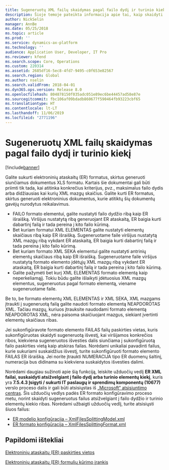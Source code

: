 ```yaml
---
title: Sugeneruotų XML failų skaidymas pagal failo dydį ir turinio kiekį
description: Šioje temoje pateikta informacija apie tai, kaip skaidyti sugeneruotus failus pagal failo dydį ir turinio elementų kiekį.
author: NickSelin
manager: AnnBe
ms.date: 05/25/2018
ms.topic: article
ms.prod: ''
ms.service: dynamics-ax-platform
ms.technology: ''
audience: Application User, Developer, IT Pro
ms.reviewer: kfend
ms.search.scope: Core, Operations
ms.custom: 220314
ms.assetid: 2685df16-5ec8-4fd7-9495-c0f653e82567
ms.search.region: Global
ms.author: nselin
ms.search.validFrom: 2018-04-01
ms.dyn365.ops.version: Release 8.0
ms.openlocfilehash: 804878150f035adc051e89ec6be44457ad58e87e
ms.sourcegitcommit: fbc106af09bdadb860677f590464fb93223cbf65
ms.translationtype: HT
ms.contentlocale: lt-LT
ms.lasthandoff: 11/06/2019
ms.locfileid: "2771196"
---
```

# <a name="split-generated-xml-files-based-on-file-size-and-content-quantity"></a>Sugeneruotų XML failų skaidymas pagal failo dydį ir turinio kiekį

[!include[banner](../includes/banner.md)]

Galite sukurti elektroninių ataskaitų (ER) formatus, skirtus generuoti siunčiamus dokumentus XLS formatu. Kartais šie dokumentai gali būti priimti tik tada, kai atitinka konkrečius kriterijus, pvz., maksimalus failo dydis arba didžiausias kai kurių XML mazgų skaičius. Galite kurti ER formatus, skirtus generuoti elektroninius dokumentus, kurie atitiktų šių dokumentų gavėjų nurodytus reikalavimus.

- FAILO formato elementui, galite nustatyti failo dydžio ribą kaip ER išraišką. Viršijus nustatytą ribą generuojant ER ataskaitą, ER baigia kurti dabartinį failą ir tada pereina į kito failo kūrimą.
- Bet kuriam formatui XML ELEMENTAS galite nustatyti elementų skaičiaus ribą kaip ER išraišką. Sugeneruotame faile viršijus nustatytą XML mazgų ribą vykdant ER ataskaitą, ER baigia kurti dabartinį failą ir tada pereina į kito failo kūrimą.
- Bet kuriam formato XML SEKA elementui galite nustatyti antrinių elementų skaičiaus ribą kaip ER išraišką. Sugeneruotame faile viršijus nustatytą formato elemento įdėtųjų XML mazgų ribą vykdant ER ataskaitą, ER baigia kurti dabartinį failą ir tada pereina į kito failo kūrimą.
- Galite pažymėti bet kurį XML ELEMENTAS formato elementą kaip neperkeliamąjį. Tokiu būdu galite išlaikyti įdėtuosius XML mazgų elementus, sugeneruotus pagal formato elementą, viename sugeneruotame faile.

Be to, be formato elementų XML ELEMENTAS ir XML SEKA, XML mazgams įtraukti į sugeneruotą failą galite naudoti formato elementą NEAPDOROTAS XML. Tačiau mazgų, kuriuos įtrauksite naudodami formato elementą NEAPDOROTAS XML, nėra paisoma skaičiuojant mazgus, siekiant įvertinti elementų skaičiaus ribas.

Jei sukonfigūravote formato elemento FAILAS failų paskirties vietas, kuris sukonfigūruotas skaidyti sugeneruotą išvestį, kai viršijamos konkrečios ribos, kiekviena sugeneruotos išvesties dalis siunčiama į sukonfigūruotą failo paskirties vietą kaip atskiras failas. Norėdami unikaliai pavadinti failus, kurie sukuriami suskaidžius išvestį, turite sukonfigūruoti formato elemento FAILAS ER išraišką. Jei norite įtraukti NUMERACIJA tipo ER duomenų šaltinį, numeracija bus didinama su kiekviena suskaidytos išvesties dalimi.

Norėdami daugiau sužinoti apie šią funkciją, leiskite užduočių vedlį **ER XML failai, suskaidyti atsižvelgiant į failo dydį arba turinio elementų kiekį**, kuris yra **7.5.4.3 Įsigyti / sukurti IT paslaugų ir sprendimų komponentų (10677)** verslo proceso dalis ir gali būti atsisiųstas iš [„Microsoft“ atsisiuntimo centras](https://go.microsoft.com/fwlink/?linkid=874684). Šis užduočių vedlys padės ER formato konfigūravimo proceso metu, norint skaidyti sugeneruotus failus atsižvelgiant į failo dydžio ir turinio elementų kiekio ribas. Norėdami užbaigti užduočių vedlį, turite atsisiųsti šiuos failus:

- [ER modelio konfigūracija – XmlFilesSplittingModel.xml](https://go.microsoft.com/fwlink/?linkid=874111)
- [ER formato konfigūracija – XmlFilesSplittingFormat.xml](https://go.microsoft.com/fwlink/?linkid=874111)

## <a name="additional-resources"></a>Papildomi ištekliai
[Elektroninių ataskaitų (ER) paskirties vietos](electronic-reporting-destinations.md)

[Elektroninių ataskaitų (ER) formulių kūrimo įrankis](general-electronic-reporting-formula-designer.md)
